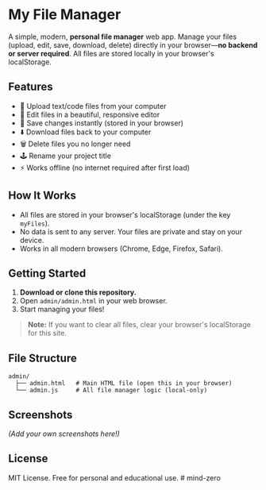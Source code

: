 # My File Manager

A simple, modern, **personal file manager** web app. Manage your files (upload, edit, save, download, delete) directly in your browser—**no backend or server required**. All files are stored locally in your browser's localStorage.

## Features

- 📁 Upload text/code files from your computer
- 📝 Edit files in a beautiful, responsive editor
- 💾 Save changes instantly (stored in your browser)
- ⬇️ Download files back to your computer
- 🗑️ Delete files you no longer need
- 🕹️ Rename your project title
- ⚡ Works offline (no internet required after first load)

## How It Works

- All files are stored in your browser's localStorage (under the key `myFiles`).
- No data is sent to any server. Your files are private and stay on your device.
- Works in all modern browsers (Chrome, Edge, Firefox, Safari).

## Getting Started

1. **Download or clone this repository.**
2. Open `admin/admin.html` in your web browser.
3. Start managing your files!

> **Note:** If you want to clear all files, clear your browser's localStorage for this site.

## File Structure

```
admin/
  ├── admin.html   # Main HTML file (open this in your browser)
  └── admin.js     # All file manager logic (local-only)
```

## Screenshots

*(Add your own screenshots here!)*

## License

MIT License. Free for personal and educational use. #   m i n d - z e r o 
 
 
